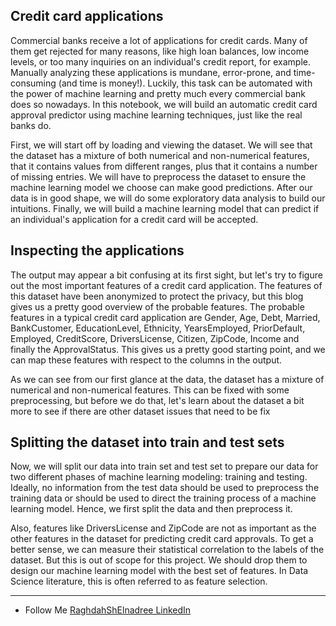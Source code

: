 
## Credit card applications
Commercial banks receive a lot of applications for credit cards. Many of them get rejected for many reasons, like high loan balances, low income levels, or too many inquiries on an individual's credit report, for example. Manually analyzing these applications is mundane, error-prone, and time-consuming (and time is money!). Luckily, this task can be automated with the power of machine learning and pretty much every commercial bank does so nowadays. In this notebook, we will build an automatic credit card approval predictor using machine learning techniques, just like the real banks do.

First, we will start off by loading and viewing the dataset.
We will see that the dataset has a mixture of both numerical and non-numerical features, that it contains values from different ranges, plus that it contains a number of missing entries.
We will have to preprocess the dataset to ensure the machine learning model we choose can make good predictions.
After our data is in good shape, we will do some exploratory data analysis to build our intuitions.
Finally, we will build a machine learning model that can predict if an individual's application for a credit card will be accepted.

 ## Inspecting the applications
The output may appear a bit confusing at its first sight, but let's try to figure out the most important features of a credit card application. The features of this dataset have been anonymized to protect the privacy, but this blog gives us a pretty good overview of the probable features. The probable features in a typical credit card application are Gender, Age, Debt, Married, BankCustomer, EducationLevel, Ethnicity, YearsEmployed, PriorDefault, Employed, CreditScore, DriversLicense, Citizen, ZipCode, Income and finally the ApprovalStatus. This gives us a pretty good starting point, and we can map these features with respect to the columns in the output.

As we can see from our first glance at the data, the dataset has a mixture of numerical and non-numerical features. This can be fixed with some preprocessing, but before we do that, let's learn about the dataset a bit more to see if there are other dataset issues that need to be fix

 ## Splitting the dataset into train and test sets
Now, we will split our data into train set and test set to prepare our data for two different phases of machine learning modeling: training and testing. Ideally, no information from the test data should be used to preprocess the training data or should be used to direct the training process of a machine learning model. Hence, we first split the data and then preprocess it.

Also, features like DriversLicense and ZipCode are not as important as the other features in the dataset for predicting credit card approvals. To get a better sense, we can measure their statistical correlation to the labels of the dataset. But this is out of scope for this project. We should drop them to design our machine learning model with the best set of features. In Data Science literature, this is often referred to as feature selection.

________________________________________________________________________________________________________________________________

- Follow Me [RaghdahShElnadree LinkedIn](https://www.linkedin.com/in/raghdah-sh-elnadree-m-sc-a16816142/) 



